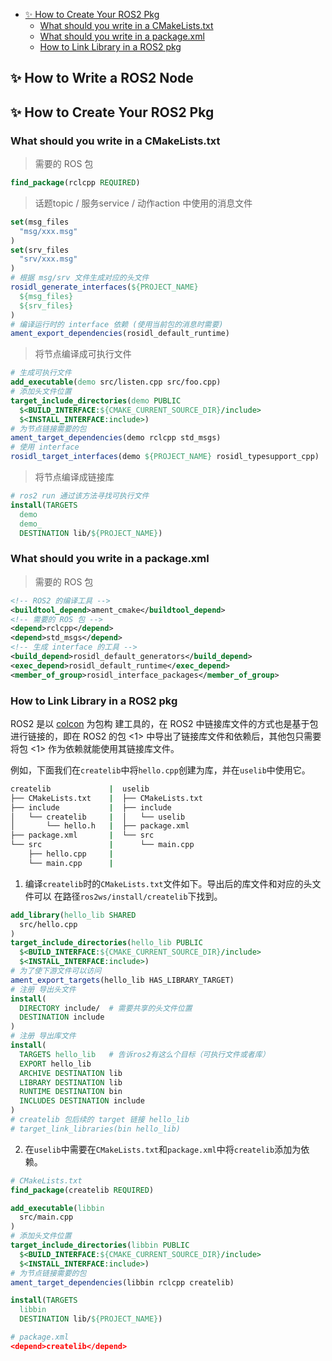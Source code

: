 <!-- TOC GFM -->

* [✨ How to Create Your ROS2 Pkg](#-how-to-create-your-ros2-pkg)
  - [What should you write in a CMakeLists.txt](#what-should-you-write-in-a-cmakeliststxt)
  - [What should you write in a package.xml](#what-should-you-write-in-a-packagexml)
  - [How to Link Library in a ROS2 pkg](#how-to-link-library-in-a-ros2-pkg)

<!-- /TOC -->

## ✨ How to Write a ROS2 Node

## ✨ How to Create Your ROS2 Pkg
### What should you write in a CMakeLists.txt
> 需要的 ROS 包
```CMake
find_package(rclcpp REQUIRED)
```

> 话题topic / 服务service / 动作action 中使用的消息文件
```CMake
set(msg_files
  "msg/xxx.msg"
)
set(srv_files
  "srv/xxx.msg"
)
# 根据 msg/srv 文件生成对应的头文件
rosidl_generate_interfaces(${PROJECT_NAME}
  ${msg_files}
  ${srv_files}
)
# 编译运行时的 interface 依赖 (使用当前包的消息时需要)
ament_export_dependencies(rosidl_default_runtime)
```

> 将节点编译成可执行文件
```CMake
# 生成可执行文件
add_executable(demo src/listen.cpp src/foo.cpp)
# 添加头文件位置
target_include_directories(demo PUBLIC
  $<BUILD_INTERFACE:${CMAKE_CURRENT_SOURCE_DIR}/include>
  $<INSTALL_INTERFACE:include>)
# 为节点链接需要的包
ament_target_dependencies(demo rclcpp std_msgs)
# 使用 interface
rosidl_target_interfaces(demo ${PROJECT_NAME} rosidl_typesupport_cpp)
```

> 将节点编译成链接库
```CMake
# ros2 run 通过该方法寻找可执行文件
install(TARGETS
  demo
  demo_
  DESTINATION lib/${PROJECT_NAME})
```

### What should you write in a package.xml
> 需要的 ROS 包
```xml
<!-- ROS2 的编译工具 -->
<buildtool_depend>ament_cmake</buildtool_depend>
<!-- 需要的 ROS 包 -->
<depend>rclcpp</depend>
<depend>std_msgs</depend>
<!-- 生成 interface 的工具 -->
<build_depend>rosidl_default_generators</build_depend>
<exec_depend>rosidl_default_runtime</exec_depend>
<member_of_group>rosidl_interface_packages</member_of_group>
```

### How to Link Library in a ROS2 pkg
ROS2 是以 [colcon](https://colcon.readthedocs.io/en/released/index.html) 为包构
建工具的，在 ROS2 中链接库文件的方式也是基于包进行链接的，即在 ROS2 的包 <1> 中导出了链接库文件和依赖后，其他包只需要将包 <1> 作为依赖就能使用其链接库文件。

例如，下面我们在`createlib`中将`hello.cpp`创建为库，并在`uselib`中使用它。
```bash
createlib             |  uselib                 
├── CMakeLists.txt    |  ├── CMakeLists.txt
├── include           |  ├── include       
│   └── createlib     |  │   └── uselib    
│       └── hello.h   |  ├── package.xml   
├── package.xml       |  └── src           
└── src               |      └── main.cpp  
    ├── hello.cpp     |  
    └── main.cpp      |  
```

1. 编译`createlib`时的`CMakeLists.txt`文件如下。导出后的库文件和对应的头文件可以
   在路径`ros2ws/install/createlib`下找到。
```CMake
add_library(hello_lib SHARED
  src/hello.cpp
)
target_include_directories(hello_lib PUBLIC
  $<BUILD_INTERFACE:${CMAKE_CURRENT_SOURCE_DIR}/include>
  $<INSTALL_INTERFACE:include>)
# 为了使下游文件可以访问
ament_export_targets(hello_lib HAS_LIBRARY_TARGET)
# 注册 导出头文件
install(
  DIRECTORY include/  # 需要共享的头文件位置
  DESTINATION include
)
# 注册 导出库文件
install(
  TARGETS hello_lib   # 告诉ros2有这么个目标（可执行文件或者库）
  EXPORT hello_lib
  ARCHIVE DESTINATION lib
  LIBRARY DESTINATION lib
  RUNTIME DESTINATION bin
  INCLUDES DESTINATION include
)
# createlib 包后续的 target 链接 hello_lib
# target_link_libraries(bin hello_lib)
```

2. 在`uselib`中需要在`CMakeLists.txt`和`package.xml`中将`createlib`添加为依赖。
```CMake
# CMakeLists.txt
find_package(createlib REQUIRED)

add_executable(libbin
  src/main.cpp
)
# 添加头文件位置
target_include_directories(libbin PUBLIC
  $<BUILD_INTERFACE:${CMAKE_CURRENT_SOURCE_DIR}/include>
  $<INSTALL_INTERFACE:include>)
# 为节点链接需要的包
ament_target_dependencies(libbin rclcpp createlib)

install(TARGETS
  libbin
  DESTINATION lib/${PROJECT_NAME})

# package.xml
<depend>createlib</depend>
```






